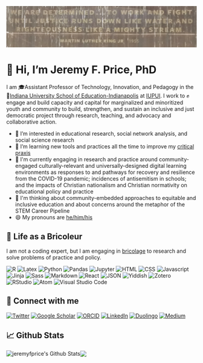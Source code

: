 [![Header](https://raw.githubusercontent.com/jeremyfprice/jeremyfprice/main/githubheader.jpg "Header")](https://some-url.dev/)
# 👋 Hi, I’m Jeremy F. Price, PhD

I am 🎓Assistant Professor of Technology, Innovation, and Pedagogy in the 🏫[Indiana University School of Education-Indianapolis](https://education.iupui.edu/) at [IUPUI](https://www.iupui.edu). I work to ✊engage and build capacity and capital for marginalized and minoritized youth and community to build, strengthen, and sustain an inclusive and just democratic project through research, teaching, and advocacy and collaborative action.

- 👀 I’m interested in educational research, social network analysis, and social science research
- 🌱 I’m learning new tools and practices all the time to improve my [critical praxis](https://sk.sagepub.com/reference/curriculumstudies/n90.xml)
- 🔎 I'm currently engaging in research and practice around community-engaged culturally-relevant and universally-designed digital learning environments as responses to and pathways for recovery and resilience from the COVID-19 pandemic; incidences of antisemitism in schools; and the impacts of Christian nationalism and Christian normativity on educational policy and practice
- 🤔 I'm thinking about community-embedded approaches to equitable and inclusive education and about concerns around the metaphor of the STEM Career Pipeline
- 😄 My pronouns are [he/him/his](https://pronoun.is/he)


## 📎 Life as a Bricoleur

I am not a coding expert, but I am engaging in [bricolage](https://web.mit.edu/allanmc/www/levistrauss.pdf) to research and solve problems of practice and policy.

<img src="https://img.shields.io/badge/R-276DC3?style=for-the-badge&logo=r&logoColor=white" alt="R" /> <img src="https://img.shields.io/badge/LaTeX-008080?style=for-the-badge&logo=latex&logoColor=white" alt="Latex" /> <img src="https://img.shields.io/badge/Python-3776AB?style=for-the-badge&logo=python&logoColor=white" alt="Python" /> <img src="https://img.shields.io/badge/Pandas-150458?style=for-the-badge&logo=pandas&logoColor=white" alt="Pandas" /> <img src="https://img.shields.io/badge/Jupyter-F37626.svg?&style=for-the-badge&logo=Jupyter&logoColor=white" alt="Jupyter" /> <img src="https://img.shields.io/badge/HTML-239120?style=for-the-badge&logo=html5&logoColor=white" alt="HTML" /> <img src="https://img.shields.io/badge/CSS-239120?&style=for-the-badge&logo=css3&logoColor=white" alt="CSS" /> <img src="https://img.shields.io/badge/JavaScript-323330?style=for-the-badge&logo=javascript&logoColor=F7DF1E" alt="Javascript" /> <img src="https://img.shields.io/badge/Jinja-B41717?style=for-the-badge&logo=jinja&logoColor=white" alt="Jinja" /> <img src="https://img.shields.io/badge/Sass-CC6699?style=for-the-badge&logo=sass&logoColor=white" alt="Sass" /> <img src="https://img.shields.io/badge/Markdown-000000?style=for-the-badge&logo=markdown&logoColor=white" alt="Markdown" /> <img src="https://img.shields.io/badge/React-20232A?style=for-the-badge&logo=react&logoColor=61DAFB" alt="React" /> <img src="https://img.shields.io/badge/JSON-black?style=for-the-badge&logo=json&logoColor=white" alt="JSON" /> <img src="https://img.shields.io/badge/Yiddish-58CC02?style=for-the-badge&logo=duolingo&logoColor=white" alt="Yiddish" /> <img src="https://img.shields.io/badge/Zotero-CC2936?style=for-the-badge&logo=zotero&logoColor=white" alt="Zotero" /> <img src="https://img.shields.io/badge/RStudio-75AADB?style=for-the-badge&logo=rstudio&logoColor=white" alt="RStudio" /> <img src="https://img.shields.io/badge/Atom-66595C?style=for-the-badge&logo=atom&logoColor=white" alt="Atom" /> <img src="https://img.shields.io/badge/Visual_Studio_Code-007ACC?style=for-the-badge&logo=visual%20studio%20code&logoColor=white" alt="Visual Studio Code" />

## 🍵 Connect with me
<a href="https://www.twitter.com/jeremyfprice"><img src="https://img.shields.io/static/v1?label=twitter&message=@jeremyfprice&color=1DA1F2&style=flat&logo=twitter" alt="Twitter" /></a> <a href="https://scholar.google.com/citations?hl=en&user=HYBZ2CsAAAAJ"><img src="https://img.shields.io/static/v1?label=google%20scholar&message=jfprice@iu.edu&color=4285F4&logo=google%20scholar&style=flat" alt="Google Scholar" /></a> <a href="https://orcid.org/0000-0002-6506-3526"><img src="https://img.shields.io/static/v1?label=orcid&message=0000-0002-6506-3526&color=A6CE39&logo=orcid&style=flat" alt="ORCID" /></a> <a href="https://www.linkedin.com/in/jeremyfprice/"><img src="https://img.shields.io/static/v1?label=linkedin&message=jeremyfprice&color=0A66C2&logo=linkedin&logoColor=white&style=flat" alt="LinkedIn" /></a> <a href="https://www.duolingo.com/profile/jfprice"><img src="https://img.shields.io/static/v1?label=duolingo&message=jeremyfprice&color=58CC02&logo=duolingo&style=flat" alt="Duolingo" /></a> <a href="https://medium.com/@jeremyfprice"><img src="https://img.shields.io/static/v1?label=medium&message=@jeremyfprice&color=black&logo=medium&style=flat" alt="Medium" /></a>
<br />

## 📈 Github Stats
<img align="center" alt="jeremyfprice's Github Stats" src="https://github-readme-stats.vercel.app/api?username=jeremyfprice&show_icons=true&hide_border=true&count_private=true&include_all_commits=true&theme=calm" /><img align="center" src="https://github-readme-stats.vercel.app/api/top-langs/?username=jeremyfprice&show_icons=true&hide_border=true&count_private=true&include_all_commits=true&layout=compact&theme=calm" />


<!---
jeremyfprice/jeremyfprice is a ✨ special ✨ repository because its `README.md` (this file) appears on your GitHub profile.
You can click the Preview link to take a look at your changes.
--->
